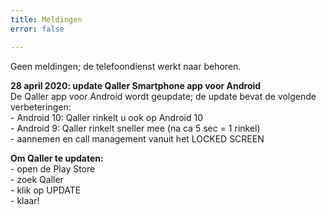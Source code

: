 ```yaml
---
title: Meldingen
error: false

---
```

Geen meldingen; de telefoondienst werkt naar behoren.

**28 april 2020: update Qaller Smartphone app voor Android**  
De Qaller app voor Android wordt geupdate; de update bevat de volgende verbeteringen:   
\- Android 10: Qaller rinkelt u ook op Android 10     
\- Android 9: Qaller rinkelt sneller mee (na ca 5 sec = 1 rinkel)  
\- aannemen en call management vanuit het LOCKED SCREEN

**Om Qaller te updaten:**  
\- open de Play Store  
\- zoek Qaller  
\- klik op UPDATE  
\- klaar!  
 